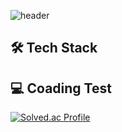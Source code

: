 
![header](https://capsule-render.vercel.app/api?type=waving&text=Welcome%20YJ's%20GitHub!&fontSize=40&height=220&color=gradient&customColorList=0,2,2,5,30&fontColor=FFFFFF)

## 🛠️ Tech Stack


## 💻 Coading Test
[![Solved.ac Profile](http://mazassumnida.wtf/api/v2/generate_badge?boj=jyj1206)](https://solved.ac/jy1j206/)

